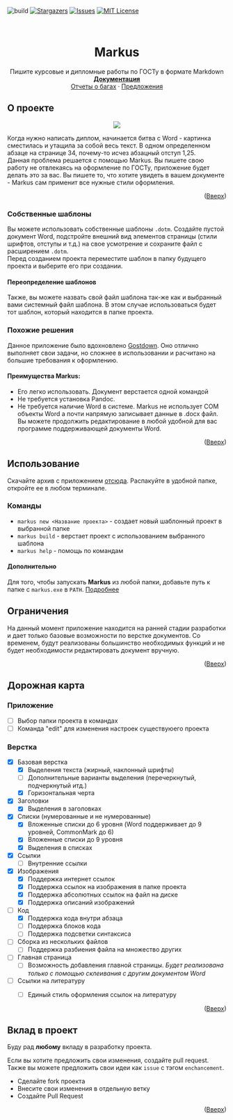 <a name="document_top"></a>

![build](https://github.com/cregennan/markus/actions/workflows/dotnet-publish.yml/badge.svg)
[![Stargazers][stars-shield]][stars-url]
[![Issues][issues-shield]][issues-url] 
[![MIT License][license-shield]][license-url]

<br />
<div align="center">
  <!--
  <a href="https://github.com/Cregennan/Markus">
    <img src="https://sun9-40.userapi.com/impg/C-lp8-7sgsZgA7Cs446NSjbwOk36cnhwy6vhPg/Wk1S23QoHdI.jpg?size=1200x738&quality=96&sign=726dd49d5111605b4b17fa4daa6bc82d&type=album" alt="Logo" height="80">
  </a>-->

  <h1 align="center">Markus</h3>

  <p align="center">
    Пишите курсовые и дипломные работы по ГОСТу в формате Markdown
    <br />
    <a href="https://github.com/Cregennan/Markus/wiki"><strong>Документация</strong></a>
    <br />
    <a href="https://github.com/Cregennan/Markus/issues">Отчеты о багах</a>
    ·
    <a href="https://github.com/Cregennan/Markus/labels/enhancement">Предложения</a>
  </p>
</div>


## О проекте

<p align="center"><img src="https://sun9-48.userapi.com/impg/lCr0CN_7JuIVd7BE6yAbgVGwzs8yGoL8mesMaA/tXqgnd3Lcis.jpg?size=397x149&quality=96&sign=0b8ead6e71c8053d5cbba00373c6f1d6&type=album" /></p>

Когда нужно написать диплом, начинается битва с Word - картинка сместилась и утащила за собой весь текст. В одном определенном абзаце на странице 34, почему-то исчез абзацный отступ 1,25.<br/>
Данная проблема решается с помощью Markus. Вы пишете свою работу не отвлекаясь на оформление по ГОСТу, приложение будет делать это за вас. 
Вы пишете то, что хотите увидеть в вашем документе - Markus сам применит все нужные стили оформления.

<p align="right">(<a href="#document_top">Вверх</a>)</p>


### Собственные шаблоны
Вы можете использовать собственные шаблоны `.dotm`. Создайте пустой документ Word, подстройте внешний вид элементов страницы (стили шрифтов, отступы и т.д.) на свое усмотрение и сохраните файл с расширением `.dotm`. <br/> Перед созданием проекта переместите шаблон в папку будущего проекта и выберите его при создании.

#### Переопределение шаблонов
Также, вы можете назвать свой файл шаблона так-же как и выбранный вами системный файл шаблона. В этом случае использоваться будет тот шаблон, который находится в папке проекта.

### Похожие решения
Данное приложение было вдохновлено [Gostdown](https://gitlab.iaaras.ru/iaaras/gostdown). Оно отлично выполняет свои задачи, но сложнее в использовании и расчитано на большие требования к оформлению. 
#### Преимущества Markus:
- Его легко использовать. Документ верстается одной командой
- Не требуется установка Pandoc.
- Не требуется наличие Word в системе. Markus не использует COM объекты Word а почти напрямую записывает данные в .docx файл. Вы можете продолжить редактирование в любой удобной для вас программе поддерживающей документы Word.

<p align="right">(<a href="#document_top">Вверх</a>)</p>

## Использование
Скачайте архив с приложением [отсюда](https://github.com/Cregennan/Markus/releases/latest). 
Распакуйте в удобной папке, откройте ее в любом терминале.

### Команды
- `markus new <Название проекта>` - создает новый шаблонный проект в выбранной папке
- `markus build` - верстает проект с использованием выбранного шаблона
- `markus help` - помощь по командам


#### Дополнительно
Для того, чтобы запускать **Markus** из любой папки, добавьте путь к папке с `markus.exe` в `PATH`. [Подробнее](https://learn.microsoft.com/ru-ru/previous-versions/office/developer/sharepoint-2010/ee537574(v=office.14))


## Ограничения
На данный момент приложение находится на ранней стадии разработки и дает только базовые возможности по верстке документов. Со временем, будут реализованы большинство необходимых функций и не будет необходимости редактировать документ вручную.

<p align="right">(<a href="#document_top">Вверх</a>)</p>

## Дорожная карта

### Приложение

- [ ] Выбор папки проекта в командах
- [ ] Команда "edit" для изменения настроек существуюего проекта

### Верстка

- [x] Базовая верстка
  - [x] Выделения текста (жирный, наклонный шрифты)
  - [ ] Дополнительные варианты выделения (перечеркнутый, подчеркнутый итд.)
  - [x] Горизонтальная черта
- [x] Заголовки
  - [x] Выделения в заголовках
- [x] Списки (нумерованные и не нумерованные)
  - [x] Вложенные списки до 6 уровня (Word поддерживает до 9 уровней, CommonMark до 6)
  - [x] Вложенные списки до 9 уровня
  - [x] Выделения в списках
- [x] Ссылки
  - [ ] Внутренние ссылки
- [x] Изображения
  - [x] Поддержка интернет ссылок
  - [x] Поддержка ссылок на изображения в папке проекта
  - [x] Поддержка абсолютных ссылок на файл на диске
  - [x] Поддержка описаний изображений
- [ ] Код
  - [x] Поддержка кода внутри абзаца
  - [ ] Поддержка блоков кода
  - [ ] Поддержка подсветки синтаксиса
- [ ] Сборка из нескольких файлов
  - [ ] Поддержка разбиения файла на множество других
- [ ] Главная страница
  - [ ] Возможность добавления главной страницы. *Будет реализована только с помощью склеивания с другим документом Word*
- [ ] Ссылки на литературу
  - [ ] Единый стиль оформления ссылок на литературу



<p align="right">(<a href="#document_top">Вверх</a>)</p>

## Вклад в проект

Буду рад **любому** вкладу в разработку проекта.

Если вы хотите предложить свои изменения, создайте pull request. Также вы можете предложить свои идеи как `issue` с тэгом `enchancement`.

- Сделайте fork проекта
- Внесите свои изменения в отдельную ветку
- Создайте Pull Request

<p align="right">(<a href="#document_top">Вверх</a>)</p>

[markus-screenshot]: https://sun9-48.userapi.com/impg/lCr0CN_7JuIVd7BE6yAbgVGwzs8yGoL8mesMaA/tXqgnd3Lcis.jpg?size=397x149&quality=96&sign=0b8ead6e71c8053d5cbba00373c6f1d6&type=album
[contributors-shield]: https://img.shields.io/github/contributors/Cregennan/Markus.svg?style=plastic
[contributors-url]: https://github.com/Cregennan/Markus/graphs/contributors
[forks-shield]: https://img.shields.io/github/forks/Cregennan/Markus.svg?style=plastic
[forks-url]: https://github.com/Cregennan/Markus/network/members
[stars-shield]: https://img.shields.io/github/stars/Cregennan/Markus.svg?style=plastic
[stars-url]: https://github.com/Cregennan/Markus/stargazers
[issues-shield]: https://img.shields.io/github/issues/Cregennan/Markus.svg?style=plastic
[issues-url]: https://github.com/Cregennan/Markus/issues
[license-shield]: https://img.shields.io/github/license/Cregennan/Markus.svg?style=plastic
[license-url]: https://github.com/Cregennan/Markus/blob/master/LICENSE.txt
